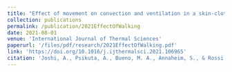 ```yaml
---
title: "Effect of movement on convection and ventilation in a skin-clothing-environment system"
collection: publications
permalink: /publication/2021EffectOfWalking
date: 2021-08-01
venue: 'International Journal of Thermal Sciences'
paperurl: '/files/pdf/research/2021EffectOfWalking.pdf'
link: 'https://doi.org/10.1016/j.ijthermalsci.2021.106965'
citation: 'Joshi, A., Psikuta, A., Bueno, M. A., Annaheim, S., & Rossi, R. M. (2021). Effect of movement on convection and ventilation in a skin-clothing-environment system. International Journal of Thermal Sciences, 166, 106965.'
---
```

